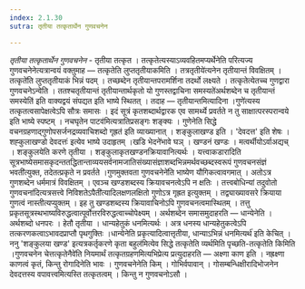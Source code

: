 ```yaml
---
index: 2.1.30
sutra: तृतीया तत्कृतार्थेन गुणवचनेन

---
```

_तृतीया तत्कृतार्थेन गुणवचनेन_ - तृतीया तत्कृत । तत्कृतेत्यस्याऽव्यवहितमप्यर्थेनेति परित्यज्य गुणवचनेनेत्यत्रान्वयं वक्तुमाह — तत्कृतेति लुप्ततृतीयाकमिति । तत्रतृतीये॑त्यनेन तृतीयान्तं विवक्षितम् ।तत्कृते॑ति लुप्ततृतीयाकं भिन्नं पदम् । तच्छब्देन तृतीयान्तपरामर्शिना तदर्थो लक्ष्यते । तत्कृतेत्येतच्च गुणद्वारा गुणवचनेऽन्वेति । ततश्चतृतीयान्तं तृतीयान्तार्थकृतो यो गुणस्तद्वाचिना समस्यते॑अर्थशब्देन च तृतीयान्तं समस्येति॑ इति वाक्यद्वयं संपद्यत इति भाष्ये स्थितत् । तदाह — तृतीयान्तमित्यादिना ।गुणे॑त्यस्य तत्कृतत्वसापेक्षत्वेऽपि सौत्रः समासः । इदं सूत्रं कृतशब्दार्थद्वारक एव सामर्थ्ये प्रवर्तते न तु साक्षात्परस्परान्वये इति भाष्ये स्पष्टम् । नचघृतेन पाटव॑मित्यत्रातिप्रसङ्गः शङ्क्यः । गुणेनेति सिद्धे वचनग्रहणाद्गुणोपसर्जनद्रव्यवाचिशब्दो गृह्रत॑ इति व्याख्यानात् । शङ्कुलाखण्ड इति । 'देवदत्त' इति शेषः ।शह्कुलाखण्डो देवदत्तः॑ इत्येव भाष्ये उदाहृतम् ।खडि भेदने॑भावे घञ् । खण्डनं खण्डः । मत्वर्थीयोऽर्वाअद्यच् । शङ्कुलयेति करणे तृतीया । शङ्कुलाकृतखण्डनक्रियावानित्यर्थः । यत्त्वाकडारादिति सूत्रभाष्येसमासकृदन्ततद्धितान्ताव्ययसर्वनामजातिसंख्यासंज्ञाशब्दभिन्नमर्थवच्छब्दस्वरूपं गुणवचनसंज्ञं भवती॑त्युक्त, तदेतत्प्रकृते न प्रवर्तते ।गुणमुक्तवता गुणवचनेने॑ति भाष्येण यौगिकत्वावगमात् । अतोऽत्र गुणशब्देन धर्ममात्रं विवक्षितम् । एवञ्च खण्डशब्दस्य क्रियावचनत्वेऽपि न क्षतिः । तत्त्वबोधिन्यां तदुवोतो गुणवचना॑दित्यत्रसत्त्वे निविशतेऽपैती॑त्यादिलक्षणलक्षितो गुणोऽत्र गृह्रत इत्युक्तम् । तद्व्याख्यावसरे क्रियाया गुणत्वं नास्तीत्यप्युक्तम् । इह तु खण्डशब्दस्य क्रियावाचिनोऽपि गुणवचनत्वमास्थितम् । तत्तु प्रकृतसूत्रस्थभाष्यविरुद्धत्वात्पूर्वोत्तरविरुद्धत्वाच्चोपेक्ष्यम् । अर्थशब्देन समासमुदाहरति — धान्येनेति । अर्थशब्दो धनपरः । हेतौ तृतीया । धान्यहेतुकं धनमित्यर्थः । अत्र धनस्य धान्यहेतुकत्वेऽपि तत्करणकत्वाऽभावदप्राप्तौ पृथगुक्तिः ।धान्येनेति प्रकृत्यादित्वात्तृतीया, धान्याऽभिन्नं धनमित्यर्थ॑ इति केचित् । ननु 'शङ्कुलया खण्ड' इत्यत्रकर्तृकरणे कृता बहुल॑मित्येव सिद्धे तत्कृतेति व्यर्थमिति पृच्छति-तत्कृतेति किमिति ।गुणवचनेन चेत्तत्कृतेनैवे॑ति नियमार्थं तत्कृतग्रहणमित्यभिप्रेत्य प्रत्युदाहरति — अक्ष्णा काण इति । नह्रक्ष्णा काणत्वं कृतं, किन्तु रोगादिनेति भावः । गुणवचनेनेति किम्  । गोभिर्वपावान् । गोसम्बन्धिक्षीरादिभोजनेन देवदत्तस्य वपावत्त्वमित्यस्ति तत्कृतत्वम् । किन्तु न गुणवचनोऽसौ ।